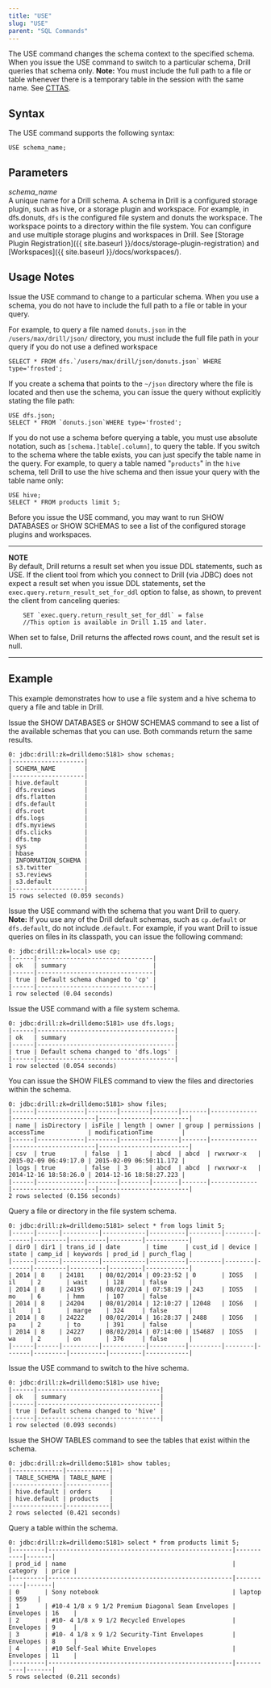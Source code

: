 ```yaml
---
title: "USE"
slug: "USE"
parent: "SQL Commands"
---
```

The USE command changes the schema context to the specified schema. When you
issue the USE command to switch to a particular schema, Drill queries that
schema only.
**Note:** You must include the full path to a file or table whenever there is a temporary table in the session with the same name. See [CTTAS]({{site.baseurl}}/docs/create-temporary-table-as-cttas/). 

## Syntax

The USE command supports the following syntax:

    USE schema_name;

## Parameters

_schema_name_  
A unique name for a Drill schema. A schema in Drill is a configured storage
plugin, such as hive, or a storage plugin and workspace. For example, in dfs.donuts, `dfs` is the configured file system and donuts the workspace.
The workspace points to a directory
within the file system. You can configure and use multiple storage plugins and
workspaces in Drill. See [Storage Plugin Registration]({{ site.baseurl }}/docs/storage-plugin-registration) and
[Workspaces]({{ site.baseurl }}/docs/workspaces/).

## Usage Notes

Issue the USE command to change to a particular schema. When you use a schema,
you do not have to include the full path to a file or table in your query.
  
For example, to query a file named `donuts.json` in the
`/users/max/drill/json/` directory, you must include the full file path in
your query if you do not use a defined workspace

    SELECT * FROM dfs.`/users/max/drill/json/donuts.json` WHERE type='frosted';

If you create a schema that points to the `~/json` directory where the file is
located and then use the schema, you can issue the query without explicitly
stating the file path:

    USE dfs.json;  
    SELECT * FROM `donuts.json`WHERE type='frosted';

If you do not use a schema before querying a table, you must use absolute
notation, such as `[schema.]table[.column]`, to query the table. If you switch
to the schema where the table exists, you can just specify the table name in
the query. For example, to query a table named "`products`" in the `hive`
schema, tell Drill to use the hive schema and then issue your query with the
table name only:

    USE hive;  
    SELECT * FROM products limit 5;   
  
Before you issue the USE command, you may want to run SHOW DATABASES or SHOW
SCHEMAS to see a list of the configured storage plugins and workspaces.  
  
***
**NOTE**   
By default, Drill returns a result set when you issue DDL statements, such as USE. If the client tool from which you connect to Drill (via JDBC) does not expect a result set when you issue DDL statements, set the `exec.query.return_result_set_for_ddl` option to false, as shown, to prevent the client from canceling queries:  

		SET `exec.query.return_result_set_for_ddl` = false  
		//This option is available in Drill 1.15 and later.   

When set to false, Drill returns the affected rows count, and the result set is null.  
***

## Example

This example demonstrates how to use a file system and a hive schema to query
a file and table in Drill.  
  
Issue the SHOW DATABASES or SHOW SCHEMAS command to see a list of the
available schemas that you can use. Both commands return the same results.

    0: jdbc:drill:zk=drilldemo:5181> show schemas;
    |--------------------|
    | SCHEMA_NAME        |
    |--------------------|
    | hive.default       |
    | dfs.reviews        |
    | dfs.flatten        |
    | dfs.default        |
    | dfs.root           |
    | dfs.logs           |
    | dfs.myviews        |
    | dfs.clicks         |
    | dfs.tmp            |
    | sys                |
    | hbase              |
    | INFORMATION_SCHEMA |
    | s3.twitter         |
    | s3.reviews         |
    | s3.default         |
    |--------------------|
    15 rows selected (0.059 seconds)


Issue the USE command with the schema that you want Drill to query.  
**Note:** If you use any of the Drill default schemas, such as `cp.default` or `dfs.default`, do not include .`default`. For example, if you want Drill to issue queries on files in its classpath, you can issue the following command:

    0: jdbc:drill:zk=local> use cp;
    |------|--------------------------------|
    | ok   | summary                        |
    |------|--------------------------------|
    | true | Default schema changed to 'cp' |
    |------|--------------------------------|
    1 row selected (0.04 seconds)

Issue the USE command with a file system schema.

    0: jdbc:drill:zk=drilldemo:5181> use dfs.logs;
    |------|--------------------------------------|
    | ok   | summary                              |
    |------|--------------------------------------|
    | true | Default schema changed to 'dfs.logs' |
    |------|--------------------------------------|
    1 row selected (0.054 seconds)

You can issue the SHOW FILES command to view the files and directories within
the schema.

    0: jdbc:drill:zk=drilldemo:5181> show files;
    |------|-------------|--------|--------|-------|-------|-------------|-----------------------|-------------------------|
    | name | isDirectory | isFile | length | owner | group | permissions | accessTime            | modificationTime        |
    |------|-------------|--------|--------|-------|-------|-------------|-----------------------|-------------------------|
    | csv  | true        | false  | 1      | abcd  | abcd  | rwxrwxr-x   | 2015-02-09 06:49:17.0 | 2015-02-09 06:50:11.172 |
    | logs | true        | false  | 3      | abcd  | abcd  | rwxrwxr-x   | 2014-12-16 18:58:26.0 | 2014-12-16 18:58:27.223 |
    |------|-------------|--------|--------|-------|-------|-------------|-----------------------|-------------------------|
    2 rows selected (0.156 seconds)

Query a file or directory in the file system schema.

    0: jdbc:drill:zk=drilldemo:5181> select * from logs limit 5;
    |------|------|----------|------------|----------|---------|--------|-------|---------|----------|---------|------------|
    | dir0 | dir1 | trans_id | date       | time     | cust_id | device | state | camp_id | keywords | prod_id | purch_flag |
    |------|------|----------|------------|----------|---------|--------|-------|---------|----------|---------|------------|
    | 2014 | 8    | 24181    | 08/02/2014 | 09:23:52 | 0       | IOS5   | il    | 2       | wait     | 128     | false      |
    | 2014 | 8    | 24195    | 08/02/2014 | 07:58:19 | 243     | IOS5   | mo    | 6       | hmm      | 107     | false      |
    | 2014 | 8    | 24204    | 08/01/2014 | 12:10:27 | 12048   | IOS6   | il    | 1       | marge    | 324     | false      |
    | 2014 | 8    | 24222    | 08/02/2014 | 16:28:37 | 2488    | IOS6   | pa    | 2       | to       | 391     | false      |
    | 2014 | 8    | 24227    | 08/02/2014 | 07:14:00 | 154687  | IOS5   | wa    | 2       | on       | 376     | false      |
    |------|------|----------|------------|----------|---------|--------|-------|---------|----------|---------|------------|

Issue the USE command to switch to the hive schema.

    0: jdbc:drill:zk=drilldemo:5181> use hive;
    |------|----------------------------------|
    | ok   | summary                          |
    |------|----------------------------------|
    | true | Default schema changed to 'hive' |
    |------|----------------------------------|
    1 row selected (0.093 seconds)

Issue the SHOW TABLES command to see the tables that exist within the schema.

    0: jdbc:drill:zk=drilldemo:5181> show tables;
    |--------------|------------|
    | TABLE_SCHEMA | TABLE_NAME |
    |--------------|------------|
    | hive.default | orders     |
    | hive.default | products   |
    |--------------|------------|
    2 rows selected (0.421 seconds)

Query a table within the schema.

    0: jdbc:drill:zk=drilldemo:5181> select * from products limit 5;
    |---------|---------------------------------------------------|-----------|-------|
    | prod_id | name                                              | category  | price |
    |---------|---------------------------------------------------|-----------|-------|
    | 0       | Sony notebook                                     | laptop    | 959   |
    | 1       | #10-4 1/8 x 9 1/2 Premium Diagonal Seam Envelopes | Envelopes | 16    |
    | 2       | #10- 4 1/8 x 9 1/2 Recycled Envelopes             | Envelopes | 9     |
    | 3       | #10- 4 1/8 x 9 1/2 Security-Tint Envelopes        | Envelopes | 8     |
    | 4       | #10 Self-Seal White Envelopes                     | Envelopes | 11    |
    |---------|---------------------------------------------------|-----------|-------|
    5 rows selected (0.211 seconds)

  

